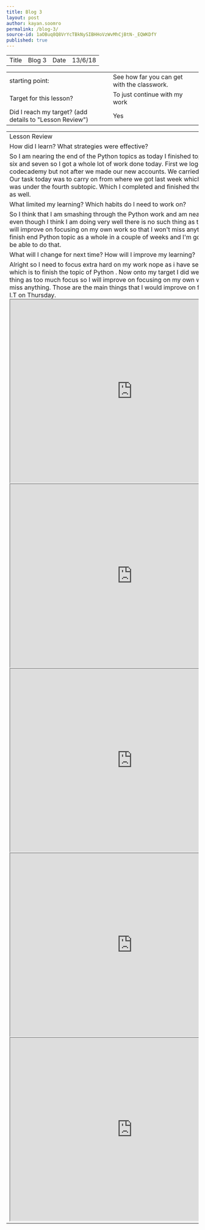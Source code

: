 ```yaml
---
title: Blog 3
layout: post
author: kayan.soomro
permalink: /blog-3/
source-id: 1aOBuq8Q8VrYcTBkNySIBHHoVzWvMhCjBtN-_EQWKDfY
published: true
---
```

<table>
  <tr>
    <td>Title</td>
    <td>Blog 3</td>
    <td>Date</td>
    <td>13/6/18</td>
  </tr>
</table>


<table>
  <tr>
    <td>starting point:</td>
    <td>See how far you can get with the classwork.</td>
  </tr>
  <tr>
    <td>Target for this lesson?</td>
    <td>To just continue with my work</td>
  </tr>
  <tr>
    <td>Did I reach my target? 
(add details to "Lesson Review")</td>
    <td> Yes </td>
  </tr>
</table>


<table>
  <tr>
    <td>Lesson Review</td>
  </tr>
  <tr>
    <td>How did I learn? What strategies were effective? </td>
  </tr>
  <tr>
    <td>So I am nearing the end of the Python topics as today I finished topic four, five and six and seven so I got a whole lot of work done today. First we logged on to codecademy but not after we made our new accounts. We carried on with Python. Our task today was to carry on from where we got last week which was to do what was under the fourth subtopic. Which I completed and finished the next three topics as well.</td>
  </tr>
  <tr>
    <td>What limited my learning? Which habits do I need to work on? </td>
  </tr>
  <tr>
    <td> So I think that I am smashing through the Python work and am nearing the end but even though I think I am doing very well there is no such thing as too much focus so I will improve on focusing on my own work so that I won't miss anything. I wasn't too finish end Python topic as a whole in a couple of weeks and I'm going to try hard to be able to do that.</td>
  </tr>
  <tr>
    <td>What will I change for next time? How will I improve my learning?</td>
  </tr>
  <tr>
    <td> Alright so I need to focus extra hard on my work nope as i have set myself a goal which is to finish the topic of Python . Now onto my target I did well there is no such thing as too much focus so I will improve on focusing on my own work so that I won’t miss anything. Those are the main things that I would improve on for next lesson for I.T on Thursday.<iframe src="https://drive.google.com/file/d/1b0c4-TOh1oL1dmU5BzADFcdV1KjBbflY/preview" width="640" height="480"></iframe>
      <iframe src="https://drive.google.com/file/d/1y2g5ClA4zyPGU0H0Ttxh2X2yR-wLlU3u/preview" width="640" height="480"></iframe>
      <iframe src="https://drive.google.com/file/d/1wUuLP8G1rT4Q2YCESOg0AdQtEoe2OttA/preview" width="640" height="480"></iframe>
      <iframe src="https://drive.google.com/file/d/1ja5b2f8OgBHC1wmdFv6diP14JdcxSbC3/preview" width="640" height="480"></iframe>
      <iframe src="https://drive.google.com/file/d/1hfbf8esCeh0r_pFI8zgf0EtH0pZRGAeT/preview" width="640" height="480"></iframe>
    </td>
  </tr>
</table>


